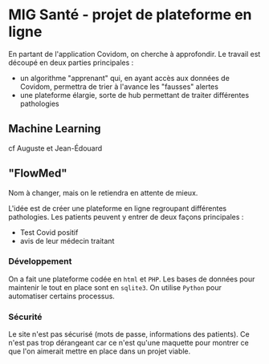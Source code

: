 # MIG Santé - projet de plateforme en ligne

En partant de l'application Covidom, on cherche à approfondir. Le travail est découpé en deux parties principales :

* un algorithme "apprenant" qui, en ayant accès aux données de Covidom, permettra de trier à l'avance les "fausses" alertes
* une plateforme élargie, sorte de hub permettant de traiter différentes pathologies

## Machine Learning

cf Auguste et Jean-Édouard

## "FlowMed"

Nom à changer, mais on le retiendra en attente de mieux.

L'idée est de créer une plateforme en ligne regroupant différentes pathologies. Les patients peuvent y entrer de deux façons principales :

* Test Covid positif
* avis de leur médecin traitant

### Développement

On a fait une plateforme codée en `html` et `PHP`. Les bases de données pour maintenir le tout en place sont en `sqlite3`. On utilise `Python` pour automatiser certains processus.

### Sécurité

Le site n'est pas sécurisé (mots de passe, informations des patients). Ce n'est pas trop dérangeant car ce n'est qu'une maquette pour montrer ce que l'on aimerait mettre en place dans un projet viable.
